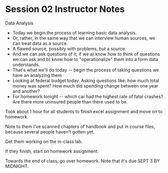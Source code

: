 # Session 02 Instructor Notes

Data Analysis
* Today we begin the process of learning basic data analysis.
* Or, rather, in the same way that we can interview human sources, we can treat data as a source.
* A flawed source, possibly with problems, but a source.
* And we can ask questions of it, if we a) know how to think of questions we can ask and b) know how to "operationalize" them into a form data understands.
* That's what we'll do today -- begin the process of taking questions we have an analyzing them
* Looking at federal budget today.  Asking questions like: how much total money was spent? How much did spending change between one year and another?
* For homework tonight -- which car had the highest rate of fatal crashes? Are there more uninsured people than there used to be. 

Took about 1 hour for all students to finish excel assignment and move on to homework.

Note to them I've scanned chapters of handbook and put in course files, because several people haven't gotten yet.

Get them working on the in-class lab.

If they finish, start on homework assignment.

Towards the end of class, go over homework. Note that it's due SEPT 3 BY MIDNIGHT.
